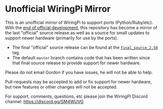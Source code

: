 Unofficial WiringPi Mirror
==========================

This is an unofficial mirror of WiringPi to support ports (Python/Ruby/etc).  With the
[end of official development](http://wiringpi.com/wiringpi-deprecated/), this repository
has become a mirror of the last "official" source release as well as a source for small
updates to support newer hardware (primarily for use by the ports).

  * The final "official" source release can be found at the
    [`final_source_2.50`](https://github.com/WiringPi/WiringPi/tree/final_official_2.50) tag.
  * The default `master` branch contains code that has been written since that final source
    release to provide support for newer hardware.

Please do not email Gordon if you have issues, he will not be able to help.

Pull-requests may be accepted to add or fix support for newer hardware, but new features or
other changes will not be accepted.

For support, comments, questions, etc please join the WiringPi Discord channel: https://discord.gg/SM4WUVG